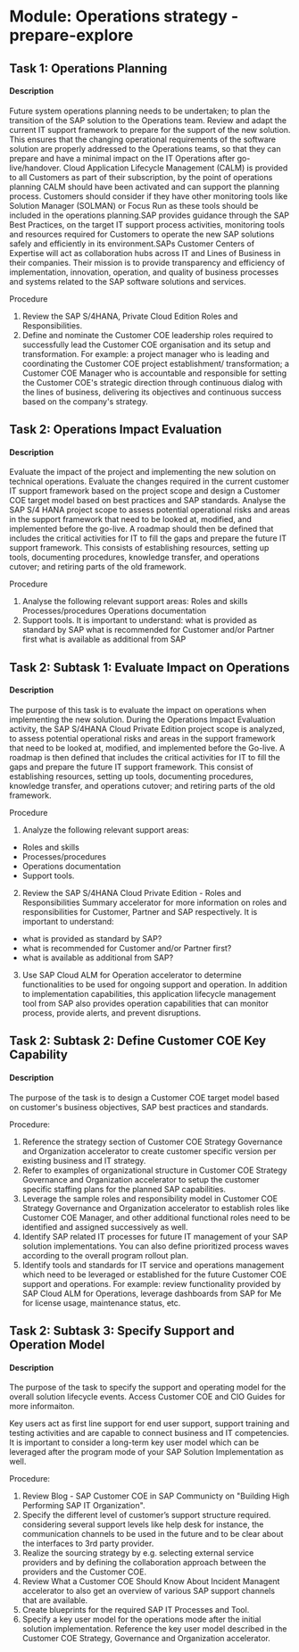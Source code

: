 
# Module: Operations strategy - prepare-explore
## Task 1: Operations Planning
#### Description
Future system operations planning needs to be undertaken; to plan the transition of the SAP solution to the Operations team. Review and adapt the current IT support framework to prepare for the support of the new solution. This ensures that the changing operational requirements of the software solution are properly addressed to the Operations teams, so that they can prepare and have a minimal impact on the IT Operations after go-live/handover. Cloud Application Lifecycle Management (CALM) is provided to all Customers as part of their subscription, by the point of operations planning CALM should have been activated and can support the planning process. Customers should consider if they have other monitoring tools like Solution Manager (SOLMAN) or Focus Run as these tools should be included in the operations planning.SAP provides guidance through the SAP Best Practices, on the target IT support process activities, monitoring tools and resources required for Customers to operate the new SAP solutions safely and efficiently in its environment.SAPs Customer Centers of Expertise will act as collaboration hubs across IT and Lines of Business in their companies. Their mission is to provide transparency and efficiency of implementation, innovation, operation, and quality of business processes and systems related to the SAP software solutions and services.

Procedure

1. Review the SAP S/4HANA, Private Cloud Edition Roles and Responsibilities.
2. Define and nominate the Customer COE leadership roles required to successfully lead the Customer COE organisation and its setup and transformation. For example: a project manager who is leading and coordinating the Customer COE project establishment/ transformation; a Customer COE Manager who is accountable and responsible for setting the Customer COE's strategic direction through continuous dialog with the lines of business, delivering its objectives and continuous success based on the company's strategy.
## Task 2: Operations Impact Evaluation
#### Description
Evaluate the impact of the project and implementing the new solution on technical operations. Evaluate the changes required in the current customer IT support framework based on the project scope and design a Customer COE target model based on best practices and SAP standards. Analyse the SAP S/4 HANA project scope to assess potential operational risks and areas in the support framework that need to be looked at, modified, and implemented before the go-live. A roadmap should then be defined that includes the critical activities for IT to fill the gaps and prepare the future IT support framework. This consists of establishing resources, setting up tools, documenting procedures, knowledge transfer, and operations cutover; and retiring parts of the old framework.

Procedure

1. Analyse the following relevant support areas: Roles and skills Processes/procedures Operations documentation
2. Support tools. It is important to understand: what is provided as standard by SAP what is recommended for Customer and/or Partner first what is available as additional from SAP
## Task 2: Subtask 1: Evaluate Impact on Operations
#### Description
The purpose of this task is to evaluate the impact on operations when implementing the new solution. During the Operations Impact Evaluation activity, the SAP S/4HANA Cloud Private Edition project scope is analyzed, to assess potential operational risks and areas in the support framework that need to be looked at, modified, and implemented before the Go-live. A roadmap is then defined that includes the critical activities for IT to fill the gaps and prepare the future IT support framework. This consist of establishing resources, setting up tools, documenting procedures, knowledge transfer, and operations cutover; and retiring parts of the old framework.

Procedure

1. Analyze the following relevant support areas:
* Roles and skills
* Processes/procedures
* Operations documentation
* Support tools.
2. Review the SAP S/4HANA Cloud Private Edition - Roles and Responsibilities Summary accelerator for more information on roles and responsibilities for Customer, Partner and SAP respectively. It is important to understand:
* what is provided as standard by SAP?
* what is recommended for Customer and/or Partner first?
* what is available as additional from SAP?
3. Use SAP Cloud ALM for Operation accelerator to determine functionalities to be used for ongoing support and operation. In addition to implementation capabilities, this application lifecycle management tool from SAP also provides operation capabilities that can monitor process, provide alerts, and prevent disruptions.
## Task 2: Subtask 2: Define Customer COE Key Capability
#### Description
The purpose of the task is to design a Customer COE target model based on customer's business objectives, SAP best practices and standards.

Procedure:

1. Reference the strategy section of Customer COE Strategy Governance and Organization accelerator to create customer specific version per existing business and IT strategy.
2. Refer to examples of organizational structure in Customer COE Strategy Governance and Organization accelerator to setup the customer specific staffing plans for the planned SAP capabilities.
3. Leverage the sample roles and responsibility model in Customer COE Strategy Governance and Organization accelerator to establish roles like Customer COE Manager, and other additional functional roles need to be identified and assigned successively as well.
4. Identify SAP related IT processes for future IT management of your SAP solution implementations. You can also define prioritized process waves according to the overall program rollout plan.
5. Identify tools and standards for IT service and operations management which need to be leveraged or established for the future Customer COE support and operations. For example: review functionality provided by SAP Cloud ALM for Operations, leverage dashboards from SAP for Me for license usage, maintenance status, etc.
## Task 2: Subtask 3: Specify Support and Operation Model
#### Description
The purpose of the task to specify the support and operating model for the overall solution lifecycle events. Access Customer COE and CIO Guides for more informaiton.

Key users act as first line support for end user support, support training and testing activities and are capable to connect business and IT competencies. It is important to consider a long-term key user model which can be leveraged after the program mode of your SAP Solution Implementation as well.

Procedure:

1. Review Blog - SAP Customer COE in SAP Communicty on "Building High Performing SAP IT Organization".
2. Specify the different level of customer’s support structure required. considering several support levels like help desk for instance, the communication channels to be used in the future and to be clear about the interfaces to 3rd party provider.
3. Realize the sourcing strategy by e.g. selecting external service providers and by defining the collaboration approach between the providers and the Customer COE.
4. Review What a Customer COE Should Know About Incident Managent accelerator to also get an overview of various SAP support channels that are available.
5. Create blueprints for the required SAP IT Processes and Tool.
6. Specify a key user model for the operations mode after the initial solution implementation. Reference the key user model described in the Customer COE Strategy, Governance and Organization accelerator.